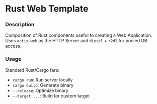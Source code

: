 # Rust Web Template

### Description
Composition of Rust components useful to creating a Web Application.
Uses `actix-web` as the HTTP Server and `diesel` + `r2d2` for pooled DB access.

### Usage
Standard Rust/Cargo fare:
- `cargo run`: Run server locally
- `cargo build`: Generate binary
- `--release`: Optimize binary
- `--target ...`: Build for custom target

